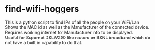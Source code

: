 # find-wifi-hoggers
This is a python script to find IPs of all the people on your WiFi/Lan  
Shows the MAC id as well as the Manufacturer of the connected device.  
Requires working internet for Manufacturer info to be displayed.  
Useful for Supernet DSLW200 like routers on BSNL broadband which do not have a built in capability to do that.  
